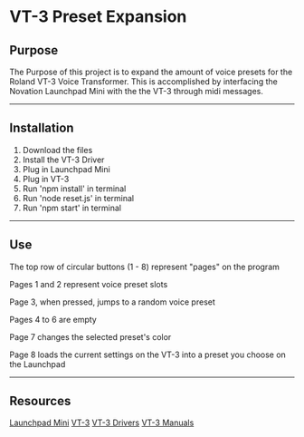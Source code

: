 # VT-3 Preset Expansion

## Purpose

The Purpose of this project is to expand the amount of voice presets for the Roland VT-3 Voice Transformer.  This is accomplished by interfacing the Novation Launchpad Mini with the the VT-3 through midi messages.

-----

## Installation

1. Download the files
2. Install the VT-3 Driver
3. Plug in Launchpad Mini
4. Plug in VT-3
5. Run 'npm install' in terminal
6. Run 'node reset.js' in terminal
7. Run 'npm start' in terminal

-----

## Use

The top row of circular buttons (1 - 8) represent "pages" on the program

Pages 1 and 2 represent voice preset slots

Page 3, when pressed, jumps to a random voice preset

Pages 4 to 6 are empty

Page 7 changes the selected preset's color

Page 8 loads the current settings on the VT-3 into a preset you choose on the Launchpad

-----

## Resources

[Launchpad Mini](https://global.novationmusic.com/launch/launchpad-mini#)
[VT-3](https://www.roland.com/global/products/vt-3/)
[VT-3 Drivers](https://www.roland.com/global/support/by_product/vt-3/updates_drivers/)
[VT-3 Manuals](https://www.roland.com/us/support/by_product/vt-3/owners_manuals/)
